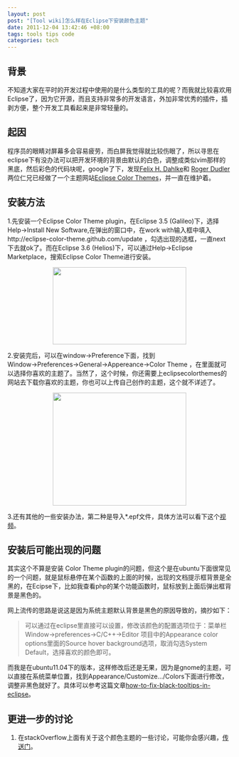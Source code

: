 ```yaml
---
layout: post
post: "[Tool wiki]怎么样在Eclipse下安装颜色主题"
date: 2011-12-04 13:42:46 +08:00
tags: tools tips code
categories: tech
---
```


背景
----
不知道大家在平时的开发过程中使用的是什么类型的工具的呢？而我就比较喜欢用Eclipse了，因为它开源，而且支持非常多的开发语言，外加非常优秀的插件，插剥方便，整个开发工具看起来是非常轻量的。

起因
----
程序员的眼睛对屏幕多会容易疲劳，而白屏我觉得就比较伤眼了，所以寻思在eclipse下有没办法可以把开发环境的背景由默认的白色，调整成类似vim那样的黑底，然后彩色的代码块呢，google了下，发现[Felix H. Dahlke][cool_guys]和 [Roger Dudler][cool_guys2]两位仁兄已经做了一个主题网站[Eclipse Color Themes][eclipsecolorthemes]，并一直在维护着。

安装方法
--------
1.先安装一个Eclipse Color Theme plugin，在Eclipse 3.5 (Galileo)下，选择Help-&gt;Install New Software,在弹出的窗口中，在work with输入框中填入http://eclipse-color-theme.github.com/update ，勾选出现的选框，一直next下去就ok了。而在Eclipse 3.6 (Helios)下，可以通过Help-\>Eclipse Marketplace，搜索Eclipse Color Theme进行安装。
<!-- more -->
<p style="text-align: center;"><img  src="/images/color-theme/1.png" alt="" width="300" height="173" /></a></p>

2.安装完后，可以在window-&gt;Preference下面，找到Window→Preferences→General→Appereance→Color Theme ，在里面就可以选择你喜欢的主题了。当然了，这个时候，你还需要上eclipsecolorthemes的网站去下载你喜欢的主题，你也可以上传自己创作的主题，这个就不详述了。

<p style="text-align: center;"><img  src="/images/color-theme/2.png" alt="" width="300" height="253" /></a></p>

3.还有其他的一些安装办法，第二种是导入\*.epf文件，具体方法可以看下这个[视频][video]。

安装后可能出现的问题
--------------------
其实这个不算是安装 Color Theme plugin的问题，但这个是在ubuntu下面很常见的一个问题，就是鼠标悬停在某个函数的上面的时候，出现的文档提示框背景是全黑的，在Ecipse下，比如我查看php的某个功能函数时，鼠标放到上面后弹出框背景是黑色的。

网上流传的思路是说这是因为系统主题默认背景是黑色的原因导致的，摘抄如下：

>可以通过在eclipse里直接可以设置，修改该颜色的配置选项位于：菜单栏 Window-&gt;preferences-&gt;C/C++-&gt;Editor 项目中的Appearance color options里面的Source hover background选项，取消勾选System Default，选择喜欢的颜色即可。

而我是在ubuntu11.04下的版本，这样修改后还是无果，因为是gnome的主题，可以直接在系统菜单位置，找到Appearance/Customize.../Colors下面进行修改，调整非黑色就好了。具体可以参考这篇文章[how-to-fix-black-tooltips-in-eclipse][fix-black]。

更进一步的讨论
--------------
1. 在stackOverflow上面有关于这个颜色主题的一些讨论，可能你会感兴趣，[传送门][stackoverflow]。

[video]:http://www.eclipsecolorthemes.org/?view=how-to-use
[stackoverflow]:http://stackoverflow.com/questions/96981/color-themes-for-eclipse/4815649#4815649
[fix-black]:askubuntu.com/questions/45001/how-to-fix-black-tooltips-in-eclipse
[cool_guys]:http://ubercode.de
[cool_guys2]:http://www.rogerdudler.com
[eclipsecolorthemes]:http://www.eclipsecolorthemes.org
